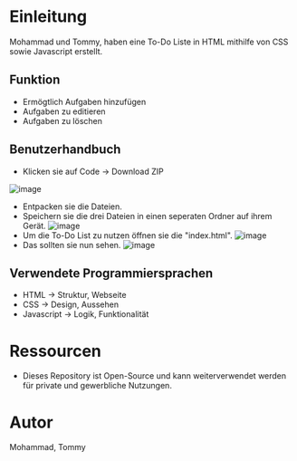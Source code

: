 # Einleitung
Mohammad und Tommy, haben eine To-Do Liste in HTML mithilfe von CSS sowie Javascript erstellt. 

## Funktion
- Ermögtlich Aufgaben hinzufügen
- Aufgaben zu editieren
- Aufgaben zu löschen

## Benutzerhandbuch
- Klicken sie auf Code -> Download ZIP

![image](https://github.com/Sxynte/todolist/assets/81096340/adce6c28-0185-4bfd-8261-1b11d9c901c3)
- Entpacken sie die Dateien.
- Speichern sie die drei Dateien in einen seperaten Ordner auf ihrem Gerät.
![image](https://github.com/Sxynte/todolist/assets/81096340/7bdc1a2d-f1e9-430c-8dbd-621534f85216)
- Um die To-Do List zu nutzen öffnen sie die "index.html".
![image](https://github.com/Sxynte/todolist/assets/81096340/909ec40f-4c26-41e9-8592-f586ceadbdd3)
- Das sollten sie nun sehen.
![image](https://github.com/Sxynte/todo-list/assets/81096340/3678c3e6-5349-4d77-830e-ce4c3adeb5f6)

## Verwendete Programmiersprachen
- HTML -> Struktur, Webseite
- CSS -> Design, Aussehen
- Javascript -> Logik, Funktionalität

# Ressourcen
- Dieses Repository ist Open-Source und kann weiterverwendet werden für private und gewerbliche Nutzungen.

# Autor
Mohammad, Tommy
